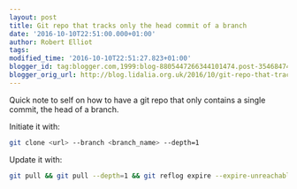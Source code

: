 ```yaml
---
layout: post
title: Git repo that tracks only the head commit of a branch
date: '2016-10-10T22:51:00.000+01:00'
author: Robert Elliot
tags: 
modified_time: '2016-10-10T22:51:27.823+01:00'
blogger_id: tag:blogger.com,1999:blog-8805447266344101474.post-3546847481269234362
blogger_orig_url: http://blog.lidalia.org.uk/2016/10/git-repo-that-tracks-only-head-commit.html
---
```


Quick note to self on how to have a git repo that only contains a single commit, 
the head of a branch.

Initiate it with:

```bash 
git clone <url> --branch <branch_name> --depth=1
```

Update it with:

```bash
git pull && git pull --depth=1 && git reflog expire --expire-unreachable=now --all
```
